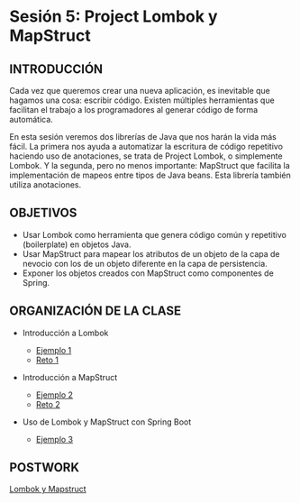 # Sesión 5: Project Lombok y MapStruct

## INTRODUCCIÓN
Cada vez que queremos crear una nueva aplicación, es inevitable que hagamos una cosa: escribir código. Existen múltiples herramientas que facilitan el trabajo a los programadores al generar código de forma automática. 

En esta sesión veremos dos librerías de Java que nos harán la vida más fácil. La primera nos ayuda a automatizar la escritura de código repetitivo haciendo uso de anotaciones, se trata de Project Lombok, o simplemente Lombok. Y la segunda, pero no menos importante: MapStruct que facilita la implementación de mapeos entre tipos de Java beans. Esta librería también utiliza anotaciones.                                                 


## OBJETIVOS
- Usar Lombok como herramienta que genera código común y repetitivo (boilerplate) en objetos Java.
- Usar MapStruct para mapear los atributos de un objeto de la capa de nevocio con los de un objeto diferente en la capa de persistencia.
- Exponer los objetos creados con MapStruct como componentes de Spring.

## ORGANIZACIÓN DE LA CLASE
- Introducción a Lombok
  - [Ejemplo 1](Ejemplo-01)
  - [Reto 1](Reto-01)

- Introducción a MapStruct
  - [Ejemplo 2](Ejemplo-02)
  - [Reto 2](Reto-02)

- Uso de Lombok y MapStruct con Spring Boot
  - [Ejemplo 3](Ejemplo-03)
 

## POSTWORK
[Lombok y Mapstruct](Postwork)